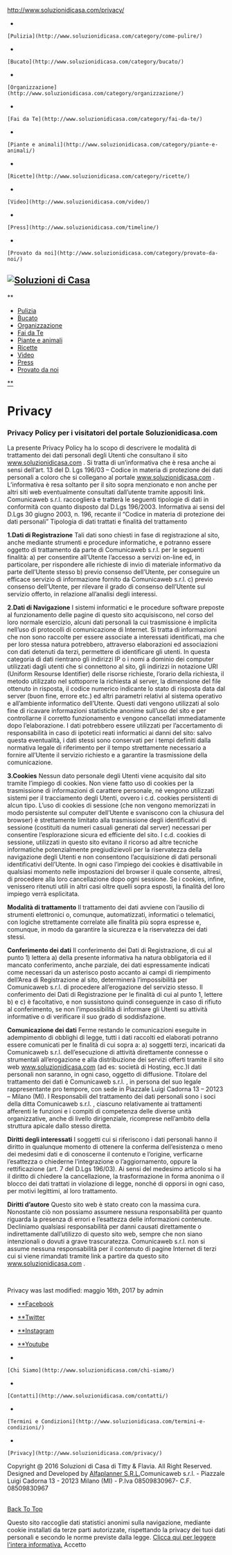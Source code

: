 http://www.soluzionidicasa.com/privacy/

<a href="" id="close-sidebar-nav" class="header-3"><em></em></a>

-   

    [Pulizia](http://www.soluzionidicasa.com/category/come-pulire/)
-   

    [Bucato](http://www.soluzionidicasa.com/category/bucato/)
-   

    [Organizzazione](http://www.soluzionidicasa.com/category/organizzazione/)
-   

    [Fai da Te](http://www.soluzionidicasa.com/category/fai-da-te/)
-   

    [Piante e animali](http://www.soluzionidicasa.com/category/piante-e-animali/)
-   

    [Ricette](http://www.soluzionidicasa.com/category/ricette/)
-   

    [Video](http://www.soluzionidicasa.com/video/)
-   

    [Press](http://www.soluzionidicasa.com/timeline/)
-   

    [Provato da noi](http://www.soluzionidicasa.com/category/provato-da-noi/)

[![Soluzioni di Casa](http://www.soluzionidicasa.com/www.soluzionidicasa.com/wp-content/uploads/2016/04/logo-sdc-old.png)](http://www.soluzionidicasa.com/)
-----------------------------------------------------------------------------------------------------------------------------------------------------------

**

-   [Pulizia](http://www.soluzionidicasa.com/category/come-pulire/)
-   [Bucato](http://www.soluzionidicasa.com/category/bucato/)
-   [Organizzazione](http://www.soluzionidicasa.com/category/organizzazione/)
-   [Fai da Te](http://www.soluzionidicasa.com/category/fai-da-te/)
-   [Piante e animali](http://www.soluzionidicasa.com/category/piante-e-animali/)
-   [Ricette](http://www.soluzionidicasa.com/category/ricette/)
-   [Video](http://www.soluzionidicasa.com/video/)
-   [Press](http://www.soluzionidicasa.com/timeline/)
-   [Provato da noi](http://www.soluzionidicasa.com/category/provato-da-noi/)

[**]()

<a href="" class="close-search"><em></em></a>

Privacy
=======

### Privacy Policy per i visitatori del portale Soluzionidicasa.com

La presente Privacy Policy ha lo scopo di descrivere le modalità di trattamento dei dati personali degli Utenti che consultano il sito www.soluzionidicasa.com . Si tratta di un’informativa che è resa anche ai sensi dell’art. 13 del D. Lgs 196/03 – Codice in materia di protezione dei dati personali a coloro che si collegano al portale www.soluzionidicasa.com . L’informativa è resa soltanto per il sito sopra menzionato e non anche per altri siti web eventualmente consultati dall’utente tramite appositi link. Comunicaweb s.r.l. raccoglierà e tratterà le seguenti tipologie di dati in conformità con quanto disposto dal D.Lgs 196/2003. Informativa ai sensi del D.Lgs 30 giugno 2003, n. 196, recante il “Codice in materia di protezione dei dati personali” Tipologia di dati trattati e finalità del trattamento

**1.Dati di Registrazione**
Tali dati sono chiesti in fase di registrazione al sito, anche mediante strumenti e procedure informatiche, e potranno essere oggetto di trattamento da parte di Comunicaweb s.r.l. per le seguenti finalità: a) per consentire all’Utente l’accesso a servizi on-line ed, in particolare, per rispondere alle richieste di invio di materiale informativo da parte dell’Utente stesso b) previo consenso dell’Utente, per conseguire un efficace servizio di informazione fornito da Comunicaweb s.r.l. c) previo consenso dell’Utente, per rilevare il grado di consenso dell’Utente sul servizio offerto, in relazione all’analisi degli interessi.

**2.Dati di Navigazione**
I sistemi informatici e le procedure software preposte al funzionamento delle pagine di questo sito acquisiscono, nel corso del loro normale esercizio, alcuni dati personali la cui trasmissione è implicita nell’uso di protocolli di comunicazione di Internet. Si tratta di informazioni che non sono raccolte per essere associate a interessati identificati, ma che per loro stessa natura potrebbero, attraverso elaborazioni ed associazioni con dati detenuti da terzi, permettere di identificare gli utenti. In questa categoria di dati rientrano gli indirizzi IP o i nomi a dominio dei computer utilizzati dagli utenti che si connettono al sito, gli indirizzi in notazione URI (Uniform Resourse Identifier) delle risorse richieste, l’orario della richiesta, il metodo utilizzato nel sottoporre la richiesta al server, la dimensione del file ottenuto in risposta, il codice numerico indicante lo stato di risposta data dal server (buon fine, errore etc.) ed altri parametri relativi al sistema operativo e all’ambiente informatico dell’Utente. Questi dati vengono utilizzati al solo fine di ricavare informazioni statistiche anonime sull’uso del sito e per controllarne il corretto funzionamento e vengono cancellati immediatamente dopo l’elaborazione. I dati potrebbero essere utilizzati per l’accertamento di responsabilità in caso di ipotetici reati informatici ai danni del sito: salvo questa eventualità, i dati stessi sono conservati per i tempi definiti dalla normativa legale di riferimento per il tempo strettamente necessario a fornire all’Utente il servizio richiesto e a garantire la trasmissione della comunicazione.

**3.Cookies**
Nessun dato personale degli Utenti viene acquisito dal sito tramite l’impiego di cookies. Non viene fatto uso di cookies per la trasmissione di informazioni di carattere personale, né vengono utilizzati sistemi per il tracciamento degli Utenti, ovvero i c.d. cookies persistenti di alcun tipo. L’uso di cookies di sessione (che non vengono memorizzati in modo persistente sul computer dell’Utente e svaniscono con la chiusura del browser) è strettamente limitato alla trasmissione degli identificativi di sessione (costituiti da numeri casuali generati dal server) necessari per consentire l’esplorazione sicura ed efficiente del sito. I c.d. cookies di sessione, utilizzati in questo sito evitano il ricorso ad altre tecniche informatiche potenzialmente pregiudizievoli per la riservatezza della navigazione degli Utenti e non consentono l’acquisizione di dati personali identificativi dell’Utente. In ogni caso l’impiego dei cookies è disattivabile in qualsiasi momento nelle impostazioni del browser il quale consente, altresì, di procedere alla loro cancellazione dopo ogni sessione. Se i cookies, infine, venissero ritenuti utili in altri casi oltre quelli sopra esposti, la finalità del loro impiego verrà esplicitata.

**Modalità di trattamento**
Il trattamento dei dati avviene con l’ausilio di strumenti elettronici o, comunque, automatizzati, informatici o telematici, con logiche strettamente correlate alle finalità più sopra espresse e, comunque, in modo da garantire la sicurezza e la riservatezza dei dati stessi.

**Conferimento dei dati**
Il conferimento dei Dati di Registrazione, di cui al punto 1) lettera a) della presente informativa ha natura obbligatoria ed il mancato conferimento, anche parziale, dei dati espressamente indicati come necessari da un asterisco posto accanto ai campi di riempimento dell’Area di Registrazione al sito, determinerà l’impossibilità per Comunicaweb s.r.l. di procedere all’erogazione del servizio stesso. Il conferimento dei Dati di Registrazione per le finalità di cui al punto 1, lettere b) e c) è facoltativo, e non sussistono quindi conseguenze in caso di rifiuto al conferimento, se non l’impossibilità di informare gli Utenti su attività informative o di verificare il suo grado di soddisfazione.

**Comunicazione dei dati**
Ferme restando le comunicazioni eseguite in adempimento di obblighi di legge, tutti i dati raccolti ed elaborati potranno essere comunicati per le finalità di cui sopra a: a) soggetti terzi, incaricati da Comunicaweb s.r.l. dell’esecuzione di attività direttamente connesse o strumentali all’erogazione e alla distribuzione dei servizi offerti tramite il sito web www.soluzionidicasa.com (ad es: società di Hosting, ecc.)I dati personali non saranno, in ogni caso, oggetto di diffusione. Titolare del trattamento dei dati è Comunicaweb s.r.l. , in persona del suo legale rappresentante pro tempore, con sede in Piazzale Luigi Cadorna 13 – 20123 – Milano (MI). I Responsabili del trattamento dei dati personali sono i soci della ditta Comunicaweb s.r.l. , ciascuno relativamente ai trattamenti afferenti le funzioni e i compiti di competenza delle diverse unità organizzative, anche di livello dirigenziale, ricomprese nell’ambito della struttura apicale dallo stesso diretta.

**Diritti degli interessati**
I soggetti cui si riferiscono i dati personali hanno il diritto in qualunque momento di ottenere la conferma dell’esistenza o meno dei medesimi dati e di conoscerne il contenuto e l’origine, verficarne l’esattezza o chiederne l’integrazione o l’aggiornamento, oppure la rettificazione (art. 7 del D.Lgs 196/03). Ai sensi del medesimo articolo si ha il diritto di chiedere la cancellazione, la trasformazione in forma anonima o il blocco dei dati trattati in violazione di legge, nonché di opporsi in ogni caso, per motivi legittimi, al loro trattamento.

**Diritti d’autore**
Questo sito web è stato creato con la massima cura. Nonostante ciò non possiamo assumere nessuna responsabilità per quanto riguarda la presenza di errori e l’esattezza delle informazioni contenute. Decliniamo qualsiasi responsabilità per danni causati direttamente o indirettamente dall’utilizzo di questo sito web, sempre che non siano intenzionali o dovuti a grave trascuratezza. Comunicaweb s.r.l. non si assume nessuna responsabilità per il contenuto di pagine Internet di terzi cui si viene rimandati tramite link a partire da questo sito www.soluzionidicasa.com .

 

<span class="entry-title">Privacy</span> was last modified: <span class="updated"> maggio 16th, 2017</span> by <span class="author vcard"><span class="fn">admin</span></span>

-   [**<span>Facebook</span>](https://www.facebook.com/soluzionidicasa/)
-   [**<span>Twitter</span>](https://twitter.com/tittyflavia)
-   [**<span>Instagram</span>](https://www.instagram.com/tittyeflavia/)
-   [**<span>Youtube</span>](https://www.youtube.com/user/soluzionidicasa2010)

-   

    [Chi Siamo](http://www.soluzionidicasa.com/chi-siamo/)

-   

    [Contatti](http://www.soluzionidicasa.com/contatti/)

-   

    [Termini e Condizioni](http://www.soluzionidicasa.com/termini-e-condizioni/)

-   

    [Privacy](http://www.soluzionidicasa.com/privacy/)

Copyright @ 2016 Soluzioni di Casa di Titty & Flavia. All Right Reserved. Designed and Developed by [Alfaplanner S.R.L.](http://www.alfaplanner.it)Comunicaweb s.r.l. - Piazzale Luigi Cadorna 13 - 20123 Milano (MI) - P.Iva 08509830967- C.F. 08509830967

<a href="#" class="go-to-top"><span><em></em><br />
Back To Top</span></a>

<span class="ctcc-left-side">Questo sito raccoglie dati statistici anonimi sulla navigazione, mediante cookie installati da terze parti autorizzate, rispettando la privacy dei tuoi dati personali e secondo le norme previste dalla legge. <a href="http://www.soluzionidicasa.com/cookie-policy/" class="ctcc-more-info-link">Clicca qui per leggere l'intera informativa.</a></span><span class="ctcc-right-side"></span>
Accetto


